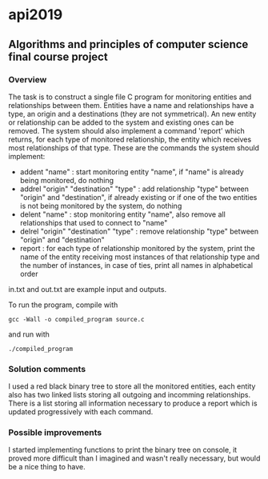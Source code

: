 # api2019
## Algorithms and principles of computer science final course project
### Overview
The task is to construct a single file C program for monitoring entities and relationships between them. Entities have a name and relationships have a type, an origin and a destinations (they are not symmetrical). An new entity or relationship can be added to the system and existing ones can be removed. The system should also implement a command 'report' which returns, for each type of monitored relationship, the entity which receives most relationships of that type.
These are the commands the system should implement:
* addent "name" : start monitoring entity "name", if "name" is already being monitored, do nothing
* addrel "origin" "destination" "type" : add relationship "type" between "origin" and "destination", if already existing or if one of the two entities is not being monitored by the system, do nothing
* delent "name" : stop monitoring entity "name", also remove all relationships that used to connect to "name"
* delrel "origin" "destination" "type" : remove relationship "type" between "origin" and "destination"
* report : for each type of relationship monitored by the system, print the name of the entity receiving most instances of that relationship type and the number of instances, in case of ties, print all names in alphabetical order

in.txt and out.txt are example input and outputs.

To run the program, compile with

    gcc -Wall -o compiled_program source.c
and run with

    ./compiled_program

### Solution comments
I used a red black binary tree to store all the monitored entities, each entity also has two linked lists storing all outgoing and incomming relationships. There is a list storing all information necessary to produce a report which is updated progressively with each command.

### Possible improvements
I started implementing functions to print the binary tree on console, it proved more difficult than I imagined and wasn't really necessary, but would be a nice thing to have.
